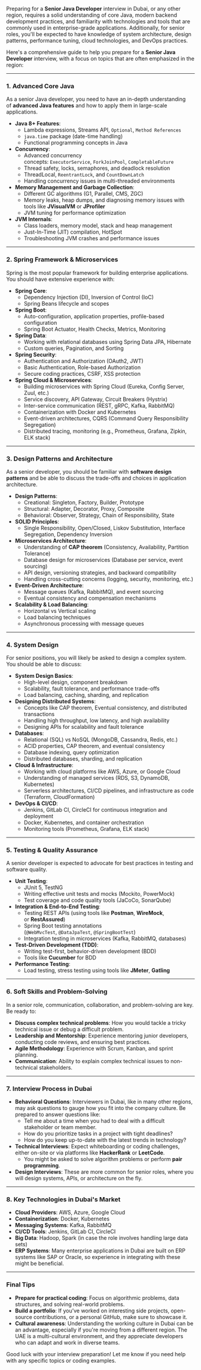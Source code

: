 
Preparing for a **Senior Java Developer** interview in Dubai, or any other region, requires a solid understanding of core Java, modern backend development practices, and familiarity with technologies and tools that are commonly used in enterprise-grade applications. Additionally, for senior roles, you'll be expected to have knowledge of system architecture, design patterns, performance tuning, cloud technologies, and DevOps practices.

Here's a comprehensive guide to help you prepare for a **Senior Java Developer** interview, with a focus on topics that are often emphasized in the region:

---

### 1. **Advanced Core Java**

As a senior Java developer, you need to have an in-depth understanding of **advanced Java features** and how to apply them in large-scale applications.

- **Java 8+ Features**:
    - Lambda expressions, Streams API, `Optional`, `Method References`
    - `java.time` package (date-time handling)
    - Functional programming concepts in Java
- **Concurrency**:
    - Advanced concurrency concepts: `ExecutorService`, `ForkJoinPool`, `CompletableFuture`
    - Thread safety, locks, semaphores, and deadlock resolution
    - ThreadLocal, `ReentrantLock`, and `CountDownLatch`
    - Handling concurrency issues in multi-threaded environments
- **Memory Management and Garbage Collection**:
    - Different GC algorithms (G1, Parallel, CMS, ZGC)
    - Memory leaks, heap dumps, and diagnosing memory issues with tools like **JVisualVM** or **JProfiler**
    - JVM tuning for performance optimization
- **JVM Internals**:
    - Class loaders, memory model, stack and heap management
    - Just-In-Time (JIT) compilation, HotSpot
    - Troubleshooting JVM crashes and performance issues

---

### 2. **Spring Framework & Microservices**

Spring is the most popular framework for building enterprise applications. You should have extensive experience with:

- **Spring Core**:
    - Dependency Injection (DI), Inversion of Control (IoC)
    - Spring Beans lifecycle and scopes
- **Spring Boot**:
    - Auto-configuration, application properties, profile-based configuration
    - Spring Boot Actuator, Health Checks, Metrics, Monitoring
- **Spring Data**:
    - Working with relational databases using Spring Data JPA, Hibernate
    - Custom queries, Pagination, and Sorting
- **Spring Security**:
    - Authentication and Authorization (OAuth2, JWT)
    - Basic Authentication, Role-based Authorization
    - Secure coding practices, CSRF, XSS protection
- **Spring Cloud & Microservices**:
    - Building microservices with Spring Cloud (Eureka, Config Server, Zuul, etc.)
    - Service discovery, API Gateway, Circuit Breakers (Hystrix)
    - Inter-service communication (REST, gRPC, Kafka, RabbitMQ)
    - Containerization with Docker and Kubernetes
    - Event-driven architectures, CQRS (Command Query Responsibility Segregation)
    - Distributed tracing, monitoring (e.g., Prometheus, Grafana, Zipkin, ELK stack)

---

### 3. **Design Patterns and Architecture**

As a senior developer, you should be familiar with **software design patterns** and be able to discuss the trade-offs and choices in application architecture.

- **Design Patterns**:
    - Creational: Singleton, Factory, Builder, Prototype
    - Structural: Adapter, Decorator, Proxy, Composite
    - Behavioral: Observer, Strategy, Chain of Responsibility, State
- **SOLID Principles**:
    - Single Responsibility, Open/Closed, Liskov Substitution, Interface Segregation, Dependency Inversion
- **Microservices Architecture**:
    - Understanding of **CAP theorem** (Consistency, Availability, Partition Tolerance)
    - Database design for microservices (Database per service, event sourcing)
    - API design, versioning strategies, and backward compatibility
    - Handling cross-cutting concerns (logging, security, monitoring, etc.)
- **Event-Driven Architecture**:
    - Message queues (Kafka, RabbitMQ), and event sourcing
    - Eventual consistency and compensation mechanisms
- **Scalability & Load Balancing**:
    - Horizontal vs Vertical scaling
    - Load balancing techniques
    - Asynchronous processing with message queues

---

### 4. **System Design**

For senior positions, you will likely be asked to design a complex system. You should be able to discuss:

- **System Design Basics**:
    - High-level design, component breakdown
    - Scalability, fault tolerance, and performance trade-offs
    - Load balancing, caching, sharding, and replication
- **Designing Distributed Systems**:
    - Concepts like CAP theorem, Eventual consistency, and distributed transactions
    - Handling high throughput, low latency, and high availability
    - Designing APIs for scalability and fault tolerance
- **Databases**:
    - Relational (SQL) vs NoSQL (MongoDB, Cassandra, Redis, etc.)
    - ACID properties, CAP theorem, and eventual consistency
    - Database indexing, query optimization
    - Distributed databases, sharding, and replication
- **Cloud & Infrastructure**:
    - Working with cloud platforms like AWS, Azure, or Google Cloud
    - Understanding of managed services (RDS, S3, DynamoDB, Kubernetes)
    - Serverless architectures, CI/CD pipelines, and infrastructure as code (Terraform, CloudFormation)
- **DevOps & CI/CD**:
    - Jenkins, GitLab CI, CircleCI for continuous integration and deployment
    - Docker, Kubernetes, and container orchestration
    - Monitoring tools (Prometheus, Grafana, ELK stack)

---

### 5. **Testing & Quality Assurance**

A senior developer is expected to advocate for best practices in testing and software quality.

- **Unit Testing**:
    - JUnit 5, TestNG
    - Writing effective unit tests and mocks (Mockito, PowerMock)
    - Test coverage and code quality tools (JaCoCo, SonarQube)
- **Integration & End-to-End Testing**:
    - Testing REST APIs (using tools like **Postman**, **WireMock**, or **RestAssured**)
    - Spring Boot testing annotations (`@WebMvcTest`, `@DataJpaTest`, `@SpringBootTest`)
    - Integration testing in microservices (Kafka, RabbitMQ, databases)
- **Test-Driven Development (TDD)**:
    - Writing test-first, behavior-driven development (BDD)
    - Tools like **Cucumber** for BDD
- **Performance Testing**:
    - Load testing, stress testing using tools like **JMeter**, **Gatling**

---

### 6. **Soft Skills and Problem-Solving**

In a senior role, communication, collaboration, and problem-solving are key. Be ready to:

- **Discuss complex technical problems**: How you would tackle a tricky technical issue or debug a difficult problem.
- **Leadership and Mentorship**: Experience mentoring junior developers, conducting code reviews, and ensuring best practices.
- **Agile Methodology**: Experience with Scrum, Kanban, and sprint planning.
- **Communication**: Ability to explain complex technical issues to non-technical stakeholders.

---

### 7. **Interview Process in Dubai**

- **Behavioral Questions**: Interviewers in Dubai, like in many other regions, may ask questions to gauge how you fit into the company culture. Be prepared to answer questions like:
    - Tell me about a time when you had to deal with a difficult stakeholder or team member.
    - How do you prioritize tasks in a project with tight deadlines?
    - How do you keep up-to-date with the latest trends in technology?
- **Technical Interviews**: Expect whiteboarding or coding challenges, either on-site or via platforms like **HackerRank** or **LeetCode**.
    - You might be asked to solve algorithm problems or perform **pair programming**.
- **Design Interviews**: These are more common for senior roles, where you will design systems, APIs, or architecture on the fly.

---

### 8. **Key Technologies in Dubai's Market**

- **Cloud Providers**: AWS, Azure, Google Cloud
- **Containerization**: Docker, Kubernetes
- **Messaging Systems**: Kafka, RabbitMQ
- **CI/CD Tools**: Jenkins, GitLab CI, CircleCI
- **Big Data**: Hadoop, Spark (in case the role involves handling large data sets)
- **ERP Systems**: Many enterprise applications in Dubai are built on ERP systems like SAP or Oracle, so experience in integrating with these might be beneficial.

---

### Final Tips

- **Prepare for practical coding**: Focus on algorithmic problems, data structures, and solving real-world problems.
- **Build a portfolio**: If you’ve worked on interesting side projects, open-source contributions, or a personal GitHub, make sure to showcase it.
- **Cultural awareness**: Understanding the working culture in Dubai can be an advantage, especially if you're moving from a different region. The UAE is a multi-cultural environment, and they appreciate developers who can adapt and work in diverse teams.

Good luck with your interview preparation! Let me know if you need help with any specific topics or coding examples.